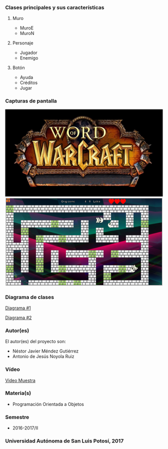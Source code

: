 
### Clases principales y sus características
1. Muro
    - MuroE
    - MuroN

2. Personaje
    - Jugador
    - Enemigo

3. Botón
    - Ayuda
    - Créditos 
    - Jugar
    
### Capturas de pantalla

![GitHub Logo](2408.jpg)
![GitHub Logo](Juego.PNG)
### Diagrama de clases
[Diagrama #1](https://plus.google.com/photos/113828127959402830080/album/6425319837927158817/6425319837735476658?authkey=CNKUmsDv9faz9AE)

[Diagrama #2](https://plus.google.com/photos/113828127959402830080/album/6425319837927158817/6425319839099449426?authkey=CNKUmsDv9faz9AE)

### Autor(es)
El autor(es) del proyecto son:
- Néstor Javier Méndez Gutiérrez
- Antonio de Jesús Noyola Ruiz
### Vídeo
[Video Muestra](https://www.youtube.com/watch?v=i0rIihtdYG8)
### Materia(s)
- Programación Orientada a Objetos

### Semestre
- 2016-2017/II

### Universidad Autónoma de San Luis Potosí, 2017
